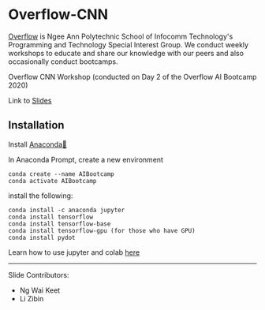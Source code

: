 # Overflow-CNN
[Overflow](https://np-overflow.club/) is Ngee Ann Polytechnic School of Infocomm Technology's Programming and Technology Special Interest Group. We conduct weekly workshops to educate and share our knowledge with our peers and also occasionally conduct bootcamps.

Overflow CNN Workshop (conducted on Day 2 of the Overflow AI Bootcamp 2020)

Link to [Slides](https://docs.google.com/presentation/d/1pR2WPCmfZ1hMuBRQVuYA_GixGRwutMALnutBb5tqYrw/edit?usp=sharing)

## Installation
Install [Anaconda🐍](https://www.anaconda.com/products/individual)

In Anaconda Prompt, create a new environment
```
conda create --name AIBootcamp
conda activate AIBootcamp
```

install the following:
```
conda install -c anaconda jupyter 
conda install tensorflow
conda install tensorflow-base
conda install tensorflow-gpu (for those who have GPU)
conda install pydot
```

Learn how to use jupyter and colab [here](https://github.com/RyanNgCT/Overflow-CNN/blob/master/Jupyter%20and%20Colab%20Guide.pdf)

---
Slide Contributors:
* Ng Wai Keet
* Li Zibin
